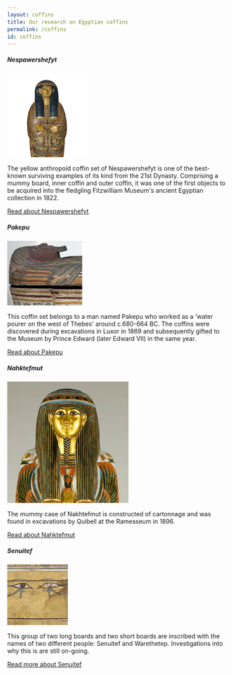 ```yaml
---
layout: coffins
title: Our research on Egyptian coffins
permalink: /coffins
id: coffins
---
```



<div class="container mt-3">
    <div class="row">
        <div class="col-sm-6  mt-3">
            <div class="card h-100">
                <div class="card-body">
                    <h5 class="card-title">Nespawershefyt</h5>
                    <img class="align-self-center mr-3 rounded-circle float-right coffin thumb-post"
                         src="/images/nespawershefyt/Nes1.jpg"
                         alt="{{page.title}}'s profile image" />
                    <p class="card-text">The yellow anthropoid coffin set of Nespawershefyt is one of the best-known
                        surviving examples of its kind from the 21st Dynasty. Comprising a mummy board, inner coffin and
                        outer coffin, it was one of the first objects to be acquired into the fledgling Fitzwilliam
                        Museum's ancient Egyptian collection in 1822.</p>
                    <a href="/coffins/nespawershefyt" class="btn btn-dark">Read about Nespawershefyt</a>
                </div>
            </div>
        </div>
        <div class="col-sm-6  mt-3">
            <div class="card h-100">
                <div class="card-body">
                    <h5 class="card-title">Pakepu</h5>
                    <img class="align-self-center mr-3 rounded-circle float-right coffin thumb-post"
                         src="/images/pakepu/pakepu-outer.jpg"
                         alt="{{page.title}}'s profile image" />
                    <p class="card-text">This coffin set belongs to a man named Pakepu who worked as a 'water pourer on
                        the west of Thebes' around c.680-664 BC. The coffins were discovered during excavations in Luxor
                        in 1869 and subsequently gifted to the Museum by Prince Edward (later Edward VII) in the same
                        year.</p>
                    <a href="/coffins/pakepu" class="btn btn-dark">Read about Pakepu</a>
                </div>
            </div>
        </div>
    </div>
</div>
<div class="container mt-3">
    <div class="row">
        <div class="col-sm-6 mt-3">
            <div class="card h-100">
                <div class="card-body">
                    <h5 class="card-title">Nahktefmut</h5>
                    <img class="align-self-center mr-3 rounded-circle coffin float-right thumb-post"
                         src="/images/nakhtefmut/nakhtefmutHead.png"
                         alt="{{page.title}}'s profile image" />
                    <p class="card-text">The mummy case of Nakhtefmut is constructed of cartonnage and was found in 
                    excavations by Quibell at the Ramesseum in 1896.</p>
                    <a href="/coffins/nakhtefmut" class="btn btn-dark">Read about Nahktefmut</a>
                </div>
            </div>
        </div>
        <div class="col-sm-6 mt-3">
            <div class="card h-100">
                <div class="card-body">
                    <h5 class="card-title">Senuitef</h5>
                     <img class="align-self-center mr-3 coffin rounded-circle float-right thumb-post"
                         src="/images/senuitef/senuitef.jpg"
                         alt="{{page.title}}'s profile image" />
                    <p class="card-text">This group of two long boards and two short boards are inscribed with the names of two
                    different people: Senuitef and Warethetep. Investigations into why this is are still on-going.</p>
                    <a href="/coffins/senuitef" class="btn btn-dark">Read more about Senuitef</a>
                </div>
            </div>
        </div>
    </div>
</div>
